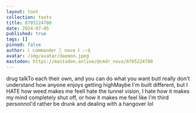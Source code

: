 ```yaml
---
layout: toot
collection: toots
title: 0705224700
date: 2024-07-05
published: true
tags: []
pinned: false
author: ⸸ commander ░ nova ⸸ :~$
avatar: /img/avatar/daemon.jpeg
mastodon: https://mastodon.online/@cmdr_nova/0705224700
---
```


drug talkTo each their own, and you can do what you want butI really don't understand how anyone enjoys getting highMaybe I'm built different, but I HATE how weed makes me feelI hate the tunnel vision, I hate how it makes my mind completely shut off, or how it makes me feel like I'm third personnoI'd rather be drunk and dealing with a hangover lol
